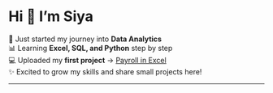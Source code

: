 # Hi 👋 I’m Siya  

🌱 Just started my journey into **Data Analytics**  
📊 Learning **Excel, SQL, and Python** step by step  
💻 Uploaded my **first project** → [Payroll in Excel](https://github.com/YourUsername/PayrollProject)  
✨ Excited to grow my skills and share small projects here!  

---
